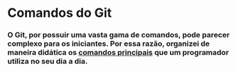 # Comandos do Git
### O Git, por possuir uma vasta gama de comandos, pode parecer complexo para os iniciantes. Por essa razão, organizei de maneira didática os [comandos principais](https://github.com/devandrelima/comandos-git/blob/main/principaisComandos.md) que um programador utiliza no seu dia a dia.

